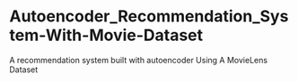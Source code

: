 # Autoencoder_Recommendation_System-With-Movie-Dataset
A recommendation system built with autoencoder Using A MovieLens Dataset 
